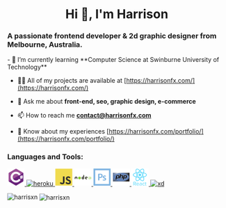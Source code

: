 <h1 align="center">Hi 👋, I'm Harrison</h1>
<h3>A passionate frontend developer & 2d graphic designer from Melbourne, Australia.</h3>
- 🌱 I’m currently learning **Computer Science at Swinburne University of Technology**

- 👨‍💻 All of my projects are available at [https://harrisonfx.com/](https://harrisonfx.com/)

- 💬 Ask me about **front-end, seo, graphic design, e-commerce**

- 📫 How to reach me **contact@harrisonfx.com**

- 📄 Know about my experiences [https://harrisonfx.com/portfolio/](https://harrisonfx.com/portfolio/)

<h3 align="left">Languages and Tools:</h3>
<p align="left"> <a href="https://www.w3schools.com/cs/" target="_blank" rel="noreferrer"> <img src="https://raw.githubusercontent.com/devicons/devicon/master/icons/csharp/csharp-original.svg" alt="csharp" width="40" height="40"/> </a> <a href="https://heroku.com" target="_blank" rel="noreferrer"> <img src="https://www.vectorlogo.zone/logos/heroku/heroku-icon.svg" alt="heroku" width="40" height="40"/> </a> <a href="https://developer.mozilla.org/en-US/docs/Web/JavaScript" target="_blank" rel="noreferrer"> <img src="https://raw.githubusercontent.com/devicons/devicon/master/icons/javascript/javascript-original.svg" alt="javascript" width="40" height="40"/> </a> <a href="https://nodejs.org" target="_blank" rel="noreferrer"> <img src="https://raw.githubusercontent.com/devicons/devicon/master/icons/nodejs/nodejs-original-wordmark.svg" alt="nodejs" width="40" height="40"/> </a> <a href="https://www.photoshop.com/en" target="_blank" rel="noreferrer"> <img src="https://raw.githubusercontent.com/devicons/devicon/master/icons/photoshop/photoshop-line.svg" alt="photoshop" width="40" height="40"/> </a> <a href="https://www.php.net" target="_blank" rel="noreferrer"> <img src="https://raw.githubusercontent.com/devicons/devicon/master/icons/php/php-original.svg" alt="php" width="40" height="40"/> </a> <a href="https://reactjs.org/" target="_blank" rel="noreferrer"> <img src="https://raw.githubusercontent.com/devicons/devicon/master/icons/react/react-original-wordmark.svg" alt="react" width="40" height="40"/> </a> <a href="https://www.adobe.com/products/xd.html" target="_blank" rel="noreferrer"> <img src="https://cdn.worldvectorlogo.com/logos/adobe-xd.svg" alt="xd" width="40" height="40"/> </a> </p>

<p><img align="left" src="https://github-readme-stats.vercel.app/api/top-langs?username=harrisxn&show_icons=true&theme=dark&locale=en&layout=compact" alt="harrisxn" /></p>

<p>&nbsp;<img align="center" src="https://github-readme-stats.vercel.app/api?username=harrisxn&show_icons=true&theme=dark&locale=en" alt="harrisxn" /></p>

